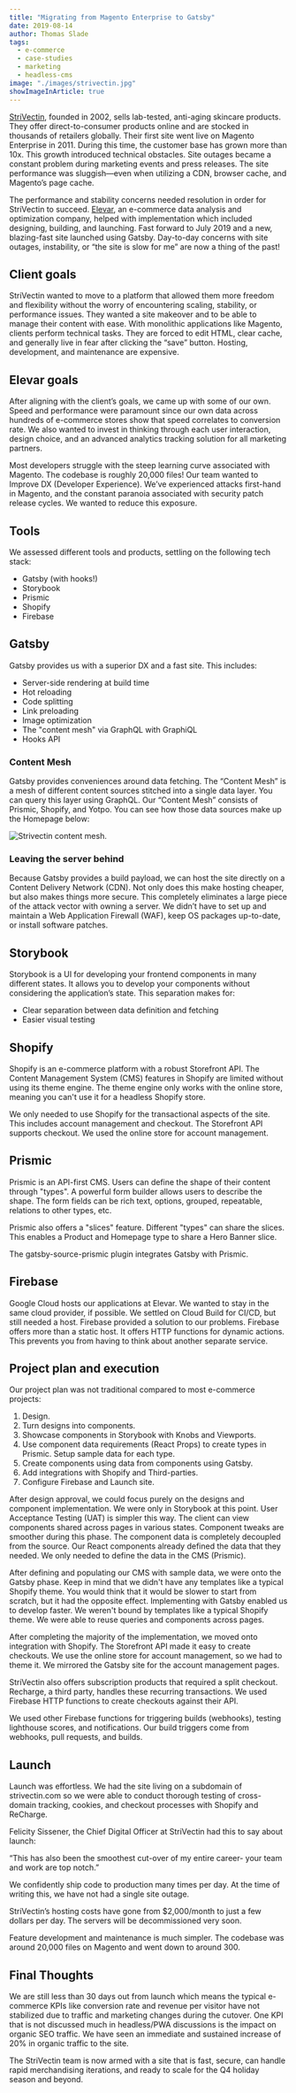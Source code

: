 ```yaml
---
title: "Migrating from Magento Enterprise to Gatsby"
date: 2019-08-14
author: Thomas Slade
tags:
  - e-commerce
  - case-studies
  - marketing
  - headless-cms
image: "./images/strivectin.jpg"
showImageInArticle: true
---
```


[StriVectin](https://www.strivectin.com), founded in 2002, sells lab-tested, anti-aging skincare products. They offer direct-to-consumer products online and are stocked in thousands of retailers globally. Their first site went live on Magento Enterprise in 2011. During this time, the customer base has grown more than 10x. This growth introduced technical obstacles. Site outages became a constant problem during marketing events and press releases. The site performance was sluggish—even when utilizing a CDN, browser cache, and Magento’s page cache.

The performance and stability concerns needed resolution in order for StriVectin to succeed. [Elevar](https://getelevar.com/?utm_source=gatsbyjs&utm_medium=blog&utm_campaign=casestudy&utm_content=casestudy), an e-commerce data analysis and optimization company, helped with implementation which included designing, building, and launching. Fast forward to July 2019 and a new, blazing-fast site launched using Gatsby. Day-to-day concerns with site outages, instability, or “the site is slow for me” are now a thing of the past!

## Client goals

StriVectin wanted to move to a platform that allowed them more freedom and flexibility without the worry of encountering scaling, stability, or performance issues. They wanted a site makeover and to be able to manage their content with ease. With monolithic applications like Magento, clients perform technical tasks. They are forced to edit HTML, clear cache, and generally live in fear after clicking the “save” button. Hosting, development, and maintenance are expensive.

## Elevar goals

After aligning with the client’s goals, we came up with some of our own. Speed and performance were paramount since our own data across hundreds of e-commerce stores show that speed correlates to conversion rate. We also wanted to invest in thinking through each user interaction, design choice, and an advanced analytics tracking solution for all marketing partners.

Most developers struggle with the steep learning curve associated with Magento. The codebase is roughly 20,000 files! Our team wanted to Improve DX (Developer Experience). We’ve experienced attacks first-hand in Magento, and the constant paranoia associated with security patch release cycles. We wanted to reduce this exposure.

## Tools

We assessed different tools and products, settling on the following tech stack:

- Gatsby (with hooks!)
- Storybook
- Prismic
- Shopify
- Firebase

## Gatsby

Gatsby provides us with a superior DX and a fast site. This includes:

- Server-side rendering at build time
- Hot reloading
- Code splitting
- Link preloading
- Image optimization
- The "content mesh" via GraphQL with GraphiQL
- Hooks API

### Content Mesh

Gatsby provides conveniences around data fetching. The “Content Mesh” is a mesh of different content sources stitched into a single data layer. You can query this layer using GraphQL. Our “Content Mesh” consists of Prismic, Shopify, and Yotpo. You can see how those data sources make up the Homepage below:

![Strivectin content mesh.](./images/content-mesh.png)

### Leaving the server behind

Because Gatsby provides a build payload, we can host the site directly on a Content Delivery Network (CDN). Not only does this make hosting cheaper, but also makes things more secure. This completely eliminates a large piece of the attack vector with owning a server. We didn’t have to set up and maintain a Web Application Firewall (WAF), keep OS packages up-to-date, or install software patches.

## Storybook

Storybook is a UI for developing your frontend components in many different states. It allows you to develop your components without considering the application’s state. This separation makes for:

- Clear separation between data definition and fetching
- Easier visual testing

## Shopify

Shopify is an e-commerce platform with a robust Storefront API. The Content Management System (CMS) features in Shopify are limited without using its theme engine. The theme engine only works with the online store, meaning you can't use it for a headless Shopify store.

We only needed to use Shopify for the transactional aspects of the site. This includes account management and checkout. The Storefront API supports checkout. We used the online store for account management.

## Prismic

Prismic is an API-first CMS. Users can define the shape of their content through "types". A powerful form builder allows users to describe the shape. The form fields can be rich text, options, grouped, repeatable, relations to other types, etc.

Prismic also offers a "slices" feature. Different "types" can share the slices. This enables a Product and Homepage type to share a Hero Banner slice.

The gatsby-source-prismic plugin integrates Gatsby with Prismic.

## Firebase

Google Cloud hosts our applications at Elevar. We wanted to stay in the same cloud provider, if possible. We settled on Cloud Build for CI/CD, but still needed a host. Firebase provided a solution to our problems. Firebase offers more than a static host. It offers HTTP functions for dynamic actions. This prevents you from having to think about another separate service.

## Project plan and execution

Our project plan was not traditional compared to most e-commerce projects:

1. Design.
2. Turn designs into components.
3. Showcase components in Storybook with Knobs and Viewports.
4. Use component data requirements (React Props) to create types in Prismic. Setup sample data for each type.
5. Create components using data from components using Gatsby.
6. Add integrations with Shopify and Third-parties.
7. Configure Firebase and Launch site.

After design approval, we could focus purely on the designs and component implementation. We were only in Storybook at this point. User Acceptance Testing (UAT) is simpler this way. The client can view components shared across pages in various states. Component tweaks are smoother during this phase. The component data is completely decoupled from the source. Our React components already defined the data that they needed. We only needed to define the data in the CMS (Prismic).

After defining and populating our CMS with sample data, we were onto the Gatsby phase. Keep in mind that we didn't have any templates like a typical Shopify theme. You would think that it would be slower to start from scratch, but it had the opposite effect. Implementing with Gatsby enabled us to develop faster. We weren't bound by templates like a typical Shopify theme. We were able to reuse queries and components across pages.

After completing the majority of the implementation, we moved onto integration with Shopify. The Storefront API made it easy to create checkouts. We use the online store for account management, so we had to theme it. We mirrored the Gatsby site for the account management pages.

StriVectin also offers subscription products that required a split checkout. Recharge, a third party, handles these recurring transactions. We used Firebase HTTP functions to create checkouts against their API.

We used other Firebase functions for triggering builds (webhooks), testing lighthouse scores, and notifications. Our build triggers come from webhooks, pull requests, and builds.

## Launch

Launch was effortless. We had the site living on a subdomain of strivectin.com so we were able to conduct thorough testing of cross-domain tracking, cookies, and checkout processes with Shopify and ReCharge.

Felicity Sissener, the Chief Digital Officer at StriVectin had this to say about launch:

<Pullquote>
  “This has also been the smoothest cut-over of my entire career- your team and
  work are top notch.”
</Pullquote>

We confidently ship code to production many times per day. At the time of writing this, we have not had a single site outage.

StriVectin’s hosting costs have gone from \$2,000/month to just a few dollars per day. The servers will be decommissioned very soon.

Feature development and maintenance is much simpler. The codebase was around 20,000 files on Magento and went down to around 300.

## Final Thoughts

We are still less than 30 days out from launch which means the typical e-commerce KPIs like conversion rate and revenue per visitor have not stabilized due to traffic and marketing changes during the cutover. One KPI that is not discussed much in headless/PWA discussions is the impact on organic SEO traffic. We have seen an immediate and sustained increase of 20% in organic traffic to the site.

The StriVectin team is now armed with a site that is fast, secure, can handle rapid merchandising iterations, and ready to scale for the Q4 holiday season and beyond.
